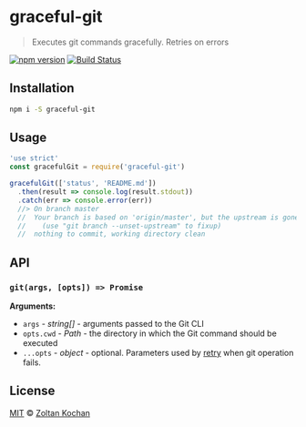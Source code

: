 # graceful-git

> Executes git commands gracefully. Retries on errors

<!--@shields('npm', 'travis')-->
[![npm version](https://img.shields.io/npm/v/graceful-git.svg)](https://www.npmjs.com/package/graceful-git) [![Build Status](https://img.shields.io/travis/zkochan/graceful-git/master.svg)](https://travis-ci.org/zkochan/graceful-git)
<!--/@-->

## Installation

```sh
npm i -S graceful-git
```

## Usage

<!--@example('./example.js')-->
```js
'use strict'
const gracefulGit = require('graceful-git')

gracefulGit(['status', 'README.md'])
  .then(result => console.log(result.stdout))
  .catch(err => console.error(err))
  //> On branch master
  //  Your branch is based on 'origin/master', but the upstream is gone.
  //    (use "git branch --unset-upstream" to fixup)
  //  nothing to commit, working directory clean
```
<!--/@-->

## API

### `git(args, [opts]) => Promise`

**Arguments:**

- `args` - _string\[]_ - arguments passed to the Git CLI
- `opts.cwd` - _Path_ - the directory in which the Git command should be executed
- `...opts` - _object_ - optional. Parameters used by [retry](https://www.npmjs.com/package/retry) when git operation fails.

## License

[MIT](./LICENSE) © [Zoltan Kochan](https://www.kochan.io)
